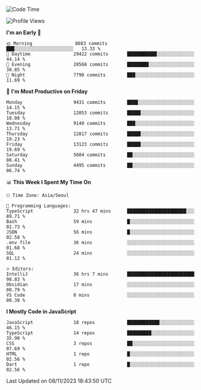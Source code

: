 <!--START_SECTION:waka-->
![Code Time](http://img.shields.io/badge/Code%20Time-5%2C373%20hrs%2047%20mins-blue)

![Profile Views](http://img.shields.io/badge/Profile%20Views-0-blue)

**I'm an Early 🐤** 

```text
🌞 Morning                8883 commits        ███░░░░░░░░░░░░░░░░░░░░░░   13.33 % 
🌆 Daytime                29422 commits       ███████████░░░░░░░░░░░░░░   44.14 % 
🌃 Evening                20568 commits       ████████░░░░░░░░░░░░░░░░░   30.85 % 
🌙 Night                  7790 commits        ███░░░░░░░░░░░░░░░░░░░░░░   11.69 % 
```
📅 **I'm Most Productive on Friday** 

```text
Monday                   9431 commits        ████░░░░░░░░░░░░░░░░░░░░░   14.15 % 
Tuesday                  12053 commits       █████░░░░░░░░░░░░░░░░░░░░   18.08 % 
Wednesday                9140 commits        ███░░░░░░░░░░░░░░░░░░░░░░   13.71 % 
Thursday                 12817 commits       █████░░░░░░░░░░░░░░░░░░░░   19.23 % 
Friday                   13123 commits       █████░░░░░░░░░░░░░░░░░░░░   19.69 % 
Saturday                 5604 commits        ██░░░░░░░░░░░░░░░░░░░░░░░   08.41 % 
Sunday                   4495 commits        ██░░░░░░░░░░░░░░░░░░░░░░░   06.74 % 
```


📊 **This Week I Spent My Time On** 

```text
🕑︎ Time Zone: Asia/Seoul

💬 Programming Languages: 
TypeScript               32 hrs 47 mins      ██████████████████████░░░   89.71 % 
Bash                     59 mins             █░░░░░░░░░░░░░░░░░░░░░░░░   02.73 % 
JSON                     56 mins             █░░░░░░░░░░░░░░░░░░░░░░░░   02.58 % 
.env file                36 mins             ░░░░░░░░░░░░░░░░░░░░░░░░░   01.68 % 
SQL                      24 mins             ░░░░░░░░░░░░░░░░░░░░░░░░░   01.12 % 

🔥 Editors: 
IntelliJ                 36 hrs 7 mins       █████████████████████████   98.83 % 
Obsidian                 17 mins             ░░░░░░░░░░░░░░░░░░░░░░░░░   00.79 % 
VS Code                  8 mins              ░░░░░░░░░░░░░░░░░░░░░░░░░   00.38 % 
```

**I Mostly Code in JavaScript** 

```text
JavaScript               18 repos            ████████████░░░░░░░░░░░░░   46.15 % 
TypeScript               14 repos            █████████░░░░░░░░░░░░░░░░   35.90 % 
CSS                      3 repos             ██░░░░░░░░░░░░░░░░░░░░░░░   07.69 % 
HTML                     1 repo              █░░░░░░░░░░░░░░░░░░░░░░░░   02.56 % 
Dart                     1 repo              █░░░░░░░░░░░░░░░░░░░░░░░░   02.56 % 
```




 Last Updated on 08/11/2023 18:43:50 UTC
<!--END_SECTION:waka-->
